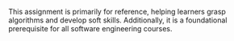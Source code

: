 This assignment is primarily for reference, helping learners grasp algorithms and develop soft skills.
Additionally, it is a foundational prerequisite for all software engineering courses.
